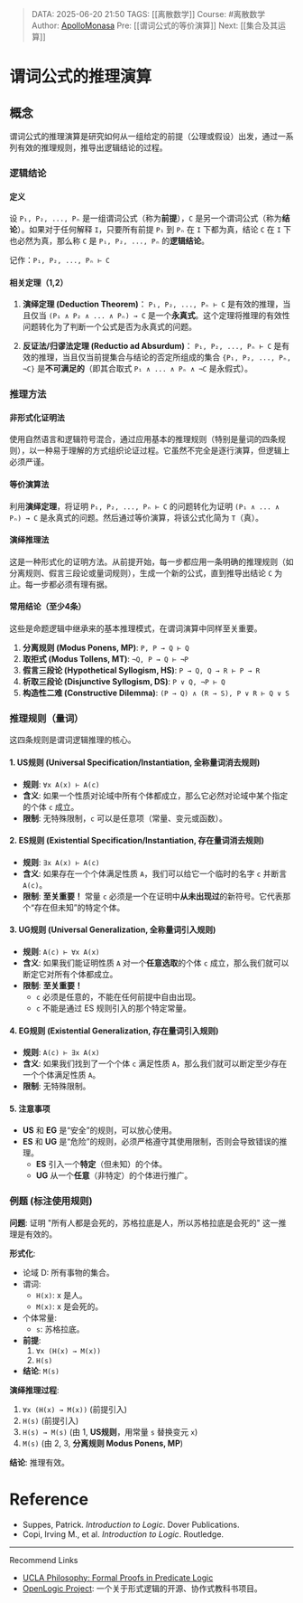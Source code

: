 > DATA: 2025-06-20 21:50
> TAGS: [[离散数学]]
> Course: #离散数学
> Author: [ApolloMonasa](https://github.com/ApolloMonasa)
> Pre: [[谓词公式的等价演算]]
> Next: [[集合及其运算]]

# 谓词公式的推理演算

## 概念

谓词公式的推理演算是研究如何从一组给定的前提（公理或假设）出发，通过一系列有效的推理规则，推导出逻辑结论的过程。

### 逻辑结论

#### 定义
设 `P₁, P₂, ..., Pₙ` 是一组谓词公式（称为**前提**），`C` 是另一个谓词公式（称为**结论**）。如果对于任何解释 `I`，只要所有前提 `P₁` 到 `Pₙ` 在 `I` 下都为真，结论 `C` 在 `I` 下也必然为真，那么称 `C` 是 `P₁, P₂, ..., Pₙ` 的**逻辑结论**。

记作：`P₁, P₂, ..., Pₙ ⊢ C`

#### 相关定理（1,2）
1.  **演绎定理 (Deduction Theorem)**：
    `P₁, P₂, ..., Pₙ ⊢ C` 是有效的推理，当且仅当 `(P₁ ∧ P₂ ∧ ... ∧ Pₙ) → C` 是一个**永真式**。这个定理将推理的有效性问题转化为了判断一个公式是否为永真式的问题。

2.  **反证法/归谬法定理 (Reductio ad Absurdum)**：
    `P₁, P₂, ..., Pₙ ⊢ C` 是有效的推理，当且仅当前提集合与结论的否定所组成的集合 `{P₁, P₂, ..., Pₙ, ¬C}` 是**不可满足的**（即其合取式 `P₁ ∧ ... ∧ Pₙ ∧ ¬C` 是永假式）。

### 推理方法

#### 非形式化证明法
使用自然语言和逻辑符号混合，通过应用基本的推理规则（特别是量词的四条规则），以一种易于理解的方式组织论证过程。它虽然不完全是逐行演算，但逻辑上必须严谨。

#### 等价演算法
利用**演绎定理**，将证明 `P₁, P₂, ..., Pₙ ⊢ C` 的问题转化为证明 `(P₁ ∧ ... ∧ Pₙ) → C` 是永真式的问题。然后通过等价演算，将该公式化简为 `T`（真）。

#### 演绎推理法
这是一种形式化的证明方法。从前提开始，每一步都应用一条明确的推理规则（如分离规则、假言三段论或量词规则），生成一个新的公式，直到推导出结论 `C` 为止。每一步都必须有理有据。

#### 常用结论（至少4条）
这些是命题逻辑中继承来的基本推理模式，在谓词演算中同样至关重要。
1.  **分离规则 (Modus Ponens, MP)**: `P, P → Q ⊢ Q`
2.  **取拒式 (Modus Tollens, MT)**: `¬Q, P → Q ⊢ ¬P`
3.  **假言三段论 (Hypothetical Syllogism, HS)**: `P → Q, Q → R ⊢ P → R`
4.  **析取三段论 (Disjunctive Syllogism, DS)**: `P ∨ Q, ¬P ⊢ Q`
5.  **构造性二难 (Constructive Dilemma)**: `(P → Q) ∧ (R → S), P ∨ R ⊢ Q ∨ S`

### 推理规则（量词）
这四条规则是谓词逻辑推理的核心。

#### 1. US规则 (Universal Specification/Instantiation, 全称量词消去规则)
- **规则**: `∀x A(x) ⊢ A(c)`
- **含义**: 如果一个性质对论域中所有个体都成立，那么它必然对论域中某个指定的个体 `c` 成立。
- **限制**: 无特殊限制，`c` 可以是任意项（常量、变元或函数）。

#### 2. ES规则 (Existential Specification/Instantiation, 存在量词消去规则)
- **规则**: `∃x A(x) ⊢ A(c)`
- **含义**: 如果存在一个个体满足性质 `A`，我们可以给它一个临时的名字 `c` 并断言 `A(c)`。
- **限制**: **至关重要！** 常量 `c` 必须是一个在证明中**从未出现过**的新符号。它代表那个“存在但未知”的特定个体。

#### 3. UG规则 (Universal Generalization, 全称量词引入规则)
- **规则**: `A(c) ⊢ ∀x A(x)`
- **含义**: 如果我们能证明性质 `A` 对一个**任意选取**的个体 `c` 成立，那么我们就可以断定它对所有个体都成立。
- **限制**: **至关重要！**
    - `c` 必须是任意的，不能在任何前提中自由出现。
    - `c` 不能是通过 ES 规则引入的那个特定常量。

#### 4. EG规则 (Existential Generalization, 存在量词引入规则)
- **规则**: `A(c) ⊢ ∃x A(x)`
- **含义**: 如果我们找到了一个个体 `c` 满足性质 `A`，那么我们就可以断定至少存在一个个体满足性质 `A`。
- **限制**: 无特殊限制。

#### 5. 注意事项
- **US** 和 **EG** 是“安全”的规则，可以放心使用。
- **ES** 和 **UG** 是“危险”的规则，必须严格遵守其使用限制，否则会导致错误的推理。
  - **ES** 引入一个**特定**（但未知）的个体。
  - **UG** 从一个**任意**（非特定）的个体进行推广。

### 例题 (标注使用规则)
**问题**: 证明 "所有人都是会死的，苏格拉底是人，所以苏格拉底是会死的" 这一推理是有效的。

**形式化**:
- 论域 D: 所有事物的集合。
- 谓词:
  - `H(x)`: x 是人。
  - `M(x)`: x 是会死的。
- 个体常量:
  - `s`: 苏格拉底。
- **前提**:
  1. `∀x (H(x) → M(x))`
  2. `H(s)`
- **结论**: `M(s)`

**演绎推理过程**:
1.  `∀x (H(x) → M(x))`  (前提引入)
2.  `H(s)`                (前提引入)
3.  `H(s) → M(s)`          (由 1, **US规则**，用常量 `s` 替换变元 `x`)
4.  `M(s)`                (由 2, 3, **分离规则 Modus Ponens, MP**)

**结论**: 推理有效。

# Reference

- Suppes, Patrick. *Introduction to Logic*. Dover Publications.
- Copi, Irving M., et al. *Introduction to Logic*. Routledge.

---
Recommend Links
- [UCLA Philosophy: Formal Proofs in Predicate Logic](https://www.philosophy.ucla.edu/wp-content/uploads/2021/03/31-F20-W16-Handout.pdf)
- [OpenLogic Project](https://build.openlogicproject.org/): 一个关于形式逻辑的开源、协作式教科书项目。